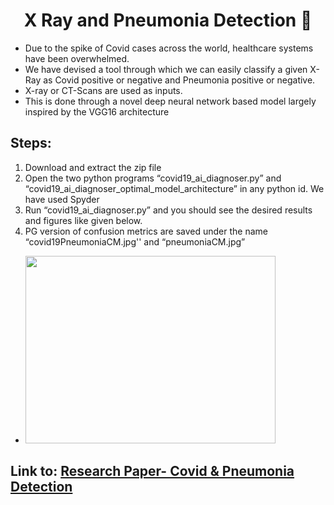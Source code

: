 <h1 align='center'> X Ray and Pneumonia Detection 💉 </h1>

<ul>
<li>Due to the spike of Covid cases across the world, healthcare systems have been overwhelmed. </li>
<li>We have devised a tool through which we can easily classify a given X-Ray as Covid positive or negative and Pneumonia positive or negative. </li>
<li>X-ray or CT-Scans are used as inputs.</li> 
<li>This is done through a novel deep neural network based model largely inspired by the VGG16 architecture</li>
</ul>


<h2><b>Steps:</b></h2>

<p>
<ol>
<li> Download and extract the zip file </li>
<li> Open the two python programs “covid19_ai_diagnoser.py” and
“covid19_ai_diagnoser_optimal_model_architecture” in any python id. We have used Spyder</li>
<li>Run “covid19_ai_diagnoser.py” and you should see the desired results and figures like given below. </li>
<li> PG version of confusion metrics are saved under the name “covid19PneumoniaCM.jpg'' and “pneumoniaCM.jpg”</li>
</ol>

<ul>
<li> <img src="https://user-images.githubusercontent.com/78272033/179258386-489dcbac-fee4-46d1-b589-cda332da9284.png" width="400" height="300" align="bottom"> </li>
</ul>

</p>

<h2> Link to: <a href="https://drive.google.com/file/d/1oz0KH8G0SIk6KOsBYHJaIisu6ANTl8eB/view?usp=sharing">Research Paper- Covid & Pneumonia Detection </a></h2>

